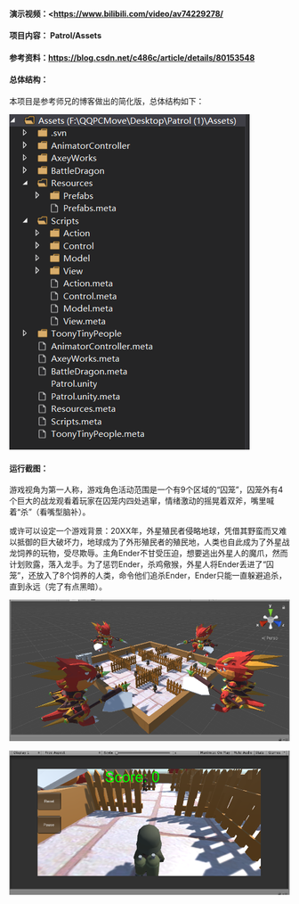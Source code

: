 #### 演示视频：<<https://www.bilibili.com/video/av74229278/>

#### 项目内容： Patrol/Assets

#### 参考资料：<https://blog.csdn.net/c486c/article/details/80153548>

#### 总体结构：

本项目是参考师兄的博客做出的简化版，总体结构如下：

![3](assets/3-1572666719724.png)

#### 运行截图：

游戏视角为第一人称，游戏角色活动范围是一个有9个区域的“囚笼”，囚笼外有4个巨大的战龙观看着玩家在囚笼内四处逃窜，情绪激动的摇晃着双斧，嘴里喊着“杀”（看嘴型脑补）。

或许可以设定一个游戏背景：20XX年，外星殖民者侵略地球，凭借其野蛮而又难以抵御的巨大破坏力，地球成为了外形殖民者的殖民地，人类也自此成为了外星战龙饲养的玩物，受尽欺辱。主角Ender不甘受压迫，想要逃出外星人的魔爪，然而计划败露，落入龙手。为了惩罚Ender，杀鸡儆猴，外星人将Ender丢进了“囚笼”，还放入了8个饲养的人类，命令他们追杀Ender，Ender只能一直躲避追杀，直到永远（完了有点黑暗）。

![1](assets/1-1572666760990.png)

![2](assets/2-1572666766837.png)






